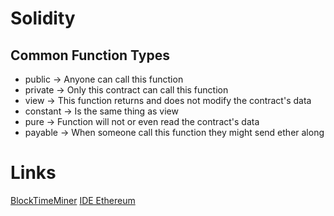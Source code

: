 # Solidity

## Common Function Types
* public -> Anyone can call this function 
* private -> Only this contract can call this function 
* view -> This function returns and does not modify the contract's data 
* constant -> Is the same thing as view 
* pure -> Function will not or even read the contract's data 
* payable -> When someone call this function they might send ether along


# Links 
<a href="etherscan.io/chart/blocktime">BlockTimeMiner</a> 
<a href="https://remix.ethereum.org/">IDE Ethereum</a> 
